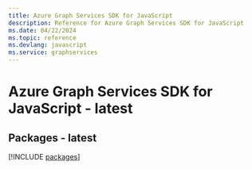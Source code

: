 ```yaml
---
title: Azure Graph Services SDK for JavaScript
description: Reference for Azure Graph Services SDK for JavaScript
ms.date: 04/22/2024
ms.topic: reference
ms.devlang: javascript
ms.service: graphservices
---
```

# Azure Graph Services SDK for JavaScript - latest
## Packages - latest
[!INCLUDE [packages](graph-services-index.md)]